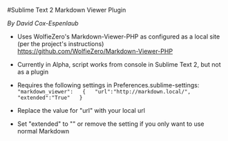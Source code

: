 #Sublime Text 2 Markdown Viewer Plugin

*By David Cox-Espenlaub*

* Uses WolfieZero's Markdown-Viewer-PHP as configured as a local site (per the project's instructions)
    https://github.com/WolfieZero/Markdown-Viewer-PHP

* Currently in Alpha, script works from console in Sublime Text 2, but not as a plugin
* Requires the following settings in Preferences.sublime-settings:
`
	"markdown_viewer":  
	{  
		"url":"http://markdown.local/",  
		"extended":"True"  
	}  
`  
* Replace the value for "url" with your local url
* Set "extended" to "" or remove the setting if you only want to use normal Markdown

